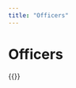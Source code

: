 ```yaml
---
title: "Officers"
---
```


<div class="container thin">
  <div class="page-title">
    <h1>
      Officers
    </h1>
  </div>
  {{<officers>}}
</div>
